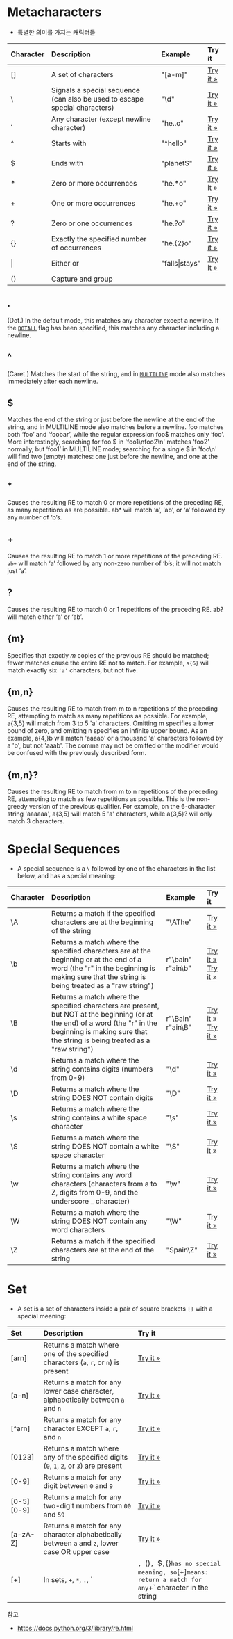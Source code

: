 # Metacharacters

- 특별한 의미를 가지는 캐릭터들

| Character | Description                                                  | Example        | Try it                                                       |
| :-------- | :----------------------------------------------------------- | :------------- | :----------------------------------------------------------- |
| []        | A set of characters                                          | "[a-m]"        | [Try it »](https://www.w3schools.com/python/trypython.asp?filename=demo_regex_meta1) |
| \         | Signals a special sequence (can also be used to escape special characters) | "\d"           | [Try it »](https://www.w3schools.com/python/trypython.asp?filename=demo_regex_meta2) |
| .         | Any character (except newline character)                     | "he..o"        | [Try it »](https://www.w3schools.com/python/trypython.asp?filename=demo_regex_meta3) |
| ^         | Starts with                                                  | "^hello"       | [Try it »](https://www.w3schools.com/python/trypython.asp?filename=demo_regex_meta4) |
| $         | Ends with                                                    | "planet$"      | [Try it »](https://www.w3schools.com/python/trypython.asp?filename=demo_regex_meta5) |
| *         | Zero or more occurrences                                     | "he.*o"        | [Try it »](https://www.w3schools.com/python/trypython.asp?filename=demo_regex_meta6) |
| +         | One or more occurrences                                      | "he.+o"        | [Try it »](https://www.w3schools.com/python/trypython.asp?filename=demo_regex_meta7) |
| ?         | Zero or one occurrences                                      | "he.?o"        | [Try it »](https://www.w3schools.com/python/trypython.asp?filename=demo_regex_meta10) |
| {}        | Exactly the specified number of occurrences                  | "he.{2}o"      | [Try it »](https://www.w3schools.com/python/trypython.asp?filename=demo_regex_meta8) |
| \|        | Either or                                                    | "falls\|stays" | [Try it »](https://www.w3schools.com/python/trypython.asp?filename=demo_regex_meta9) |
| ()        | Capture and group                                            |                |                                                              |



## .

(Dot.) In the default mode, this matches any character except a newline. If the [`DOTALL`](https://docs.python.org/3/library/re.html#re.DOTALL) flag has been specified, this matches any character including a newline.



## ^

(Caret.) Matches the start of the string, and in [`MULTILINE`](https://docs.python.org/3/library/re.html#re.MULTILINE) mode also matches immediately after each newline.



## $

Matches the end of the string or just before the newline at the end of the string, and in MULTILINE mode also matches before a newline. foo matches both ‘foo’ and ‘foobar’, while the regular expression foo$ matches only ‘foo’. More interestingly, searching for foo.$ in 'foo1\nfoo2\n' matches ‘foo2’ normally, but ‘foo1’ in MULTILINE mode; searching for a single $ in 'foo\n' will find two (empty) matches: one just before the newline, and one at the end of the string.



## *

Causes the resulting RE to match 0 or more repetitions of the preceding RE, as many repetitions as are possible. ab* will match ‘a’, ‘ab’, or ‘a’ followed by any number of ‘b’s.



## +

Causes the resulting RE to match 1 or more repetitions of the preceding RE. `ab+` will match ‘a’ followed by any non-zero number of ‘b’s; it will not match just ‘a’.



## ?

Causes the resulting RE to match 0 or 1 repetitions of the preceding RE. ab? will match either ‘a’ or ‘ab’.



## {m}

Specifies that exactly *m* copies of the previous RE should be matched; fewer matches cause the entire RE not to match. For example, `a{6}` will match exactly six `'a'` characters, but not five.



## {m,n}

Causes the resulting RE to match from m to n repetitions of the preceding RE, attempting to match as many repetitions as possible. For example, a{3,5} will match from 3 to 5 'a' characters. Omitting m specifies a lower bound of zero, and omitting n specifies an infinite upper bound. As an example, a{4,}b will match 'aaaab' or a thousand 'a' characters followed by a 'b', but not 'aaab'. The comma may not be omitted or the modifier would be confused with the previously described form.



## {m,n}?

Causes the resulting RE to match from m to n repetitions of the preceding RE, attempting to match as few repetitions as possible. This is the non-greedy version of the previous qualifier. For example, on the 6-character string 'aaaaaa', a{3,5} will match 5 'a' characters, while a{3,5}? will only match 3 characters.



# Special Sequences

- A special sequence is a `\` followed by one of the characters in the list below, and has a special meaning:

| Character | Description                                                  | Example           | Try it                                                       |
| :-------- | :----------------------------------------------------------- | :---------------- | :----------------------------------------------------------- |
| \A        | Returns a match if the specified characters are at the beginning of the string | "\AThe"           | [Try it »](https://www.w3schools.com/python/trypython.asp?filename=demo_regex_seq1) |
| \b        | Returns a match where the specified characters are at the beginning or at the end of a word (the "r" in the beginning is making sure that the string is being treated as a "raw string") | r"\bain" r"ain\b" | [Try it »](https://www.w3schools.com/python/trypython.asp?filename=demo_regex_seq2) [Try it »](https://www.w3schools.com/python/trypython.asp?filename=demo_regex_seq2-2) |
| \B        | Returns a match where the specified characters are present, but NOT at the beginning (or at the end) of a word (the "r" in the beginning is making sure that the string is being treated as a "raw string") | r"\Bain" r"ain\B" | [Try it »](https://www.w3schools.com/python/trypython.asp?filename=demo_regex_seq3) [Try it »](https://www.w3schools.com/python/trypython.asp?filename=demo_regex_seq3-2) |
| \d        | Returns a match where the string contains digits (numbers from 0-9) | "\d"              | [Try it »](https://www.w3schools.com/python/trypython.asp?filename=demo_regex_seq4) |
| \D        | Returns a match where the string DOES NOT contain digits     | "\D"              | [Try it »](https://www.w3schools.com/python/trypython.asp?filename=demo_regex_seq5) |
| \s        | Returns a match where the string contains a white space character | "\s"              | [Try it »](https://www.w3schools.com/python/trypython.asp?filename=demo_regex_seq6) |
| \S        | Returns a match where the string DOES NOT contain a white space character | "\S"              | [Try it »](https://www.w3schools.com/python/trypython.asp?filename=demo_regex_seq7) |
| \w        | Returns a match where the string contains any word characters (characters from a to Z, digits from 0-9, and the underscore _ character) | "\w"              | [Try it »](https://www.w3schools.com/python/trypython.asp?filename=demo_regex_seq8) |
| \W        | Returns a match where the string DOES NOT contain any word characters | "\W"              | [Try it »](https://www.w3schools.com/python/trypython.asp?filename=demo_regex_seq9) |
| \Z        | Returns a match if the specified characters are at the end of the string | "Spain\Z"         | [Try it »](https://www.w3schools.com/python/trypython.asp?filename=demo_regex_seq10) |



# Set

- A set is a set of characters inside a pair of square brackets `[]` with a special meaning:



| Set        | Description                                                  | Try it                                                       |
| :--------- | :----------------------------------------------------------- | :----------------------------------------------------------- |
| [arn]      | Returns a match where one of the specified characters (`a`, `r`, or `n`) is present | [Try it »](https://www.w3schools.com/python/trypython.asp?filename=demo_regex_set1) |
| [a-n]      | Returns a match for any lower case character, alphabetically between `a` and `n` | [Try it »](https://www.w3schools.com/python/trypython.asp?filename=demo_regex_set2) |
| [^arn]     | Returns a match for any character EXCEPT `a`, `r`, and `n`   | [Try it »](https://www.w3schools.com/python/trypython.asp?filename=demo_regex_set3) |
| [0123]     | Returns a match where any of the specified digits (`0`, `1`, `2`, or `3`) are present | [Try it »](https://www.w3schools.com/python/trypython.asp?filename=demo_regex_set4) |
| [0-9]      | Returns a match for any digit between `0` and `9`            | [Try it »](https://www.w3schools.com/python/trypython.asp?filename=demo_regex_set5) |
| [0-5][0-9] | Returns a match for any two-digit numbers from `00` and `59` | [Try it »](https://www.w3schools.com/python/trypython.asp?filename=demo_regex_set6) |
| [a-zA-Z]   | Returns a match for any character alphabetically between `a` and `z`, lower case OR upper case | [Try it »](https://www.w3schools.com/python/trypython.asp?filename=demo_regex_set7) |
| [+]        | In sets, `+`, `*`, `.`, `|`, `()`, `$`,`{}` has no special meaning, so `[+]` means: return a match for any `+` character in the string | [Try it »](https://www.w3schools.com/python/trypython.asp?filename=demo_regex_set8) |





참고

- https://docs.python.org/3/library/re.html